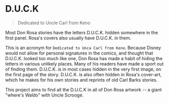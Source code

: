# D.U.C.K
> Dedicated to Uncle Carl from Keno

Most Don Rosa stories have the letters D.U.C.K. hidden somewhere in the first panel. Rosa's covers also usually have D.U.C.K. in them.

This is an acronym for `Dedicated to Unca Carl from Keno`. Because Disney would not allow for personal signatures in the comics, and thought that D.U.C.K. looked too much like one, Don Rosa has made a habit of hiding the letters in various unlikely places. Many of his readers have made a sport out of finding them. D.U.C.K. is in most cases hidden in the very first image, on the first page of the story. D.U.C.K. is also often hidden in Rosa's cover-art, which he makes for his own stories and reprints of old Carl Barks stories.

This project aims to find all the D.U.C.K in all of Don Rosa artwork -- a giant "where's Waldo" with Uncle Scrooge.
